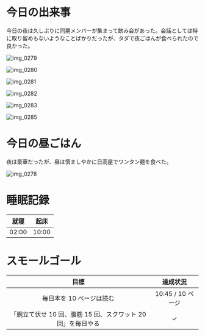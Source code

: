 # 今日の出来事
今日の夜は久しぶりに同期メンバーが集まって飲み会があった。会話としては特に取り留めもないようなことばかりだったが、タダで夜ごはんが食べられたので良かった。

![img_0279](https://noraworld.github.io/box-bulbasaur/2018/10/img_0279.jpg)

![img_0280](https://noraworld.github.io/box-bulbasaur/2018/10/img_0280.jpg)

![img_0281](https://noraworld.github.io/box-bulbasaur/2018/10/img_0281.jpg)

![img_0282](https://noraworld.github.io/box-bulbasaur/2018/10/img_0282.jpg)

![img_0283](https://noraworld.github.io/box-bulbasaur/2018/10/img_0283.jpg)

![img_0285](https://noraworld.github.io/box-bulbasaur/2018/10/img_0285.jpg)

# 今日の昼ごはん
夜は豪華だったが、昼は慎ましやかに日高屋でワンタン麺を食べた。

![img_0278](https://noraworld.github.io/box-bulbasaur/2018/10/img_0278.jpg)

# 睡眠記録
| 就寝 | 起床 |
|:---:|:---:|
| 02:00 | 10:00 |

# スモールゴール
| 目標 | 達成状況 |
|:---:|:---:|
| 毎日本を 10 ページは読む | 10:45 / 10 ページ |
| 「腕立て伏せ 10 回、腹筋 15 回、スクワット 20 回」を毎日やる | ✓ |
